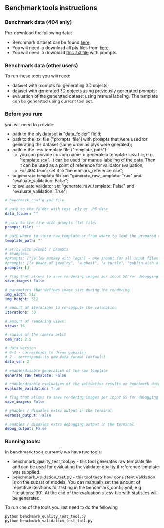## Benchmark tools instructions

### Benchmark data (404 only)
Pre-download the following data:
- Benchmark dataset can be found [here](https://drive.google.com/drive/u/2/folders/1UTF92aXYMjNKfxs5LnP--dPVs5xZNw1J).
- You will need to download all ply files from [here](https://drive.google.com/drive/u/2/folders/1f8r1Gzb01-8rkui_mNW4fohreEJyJHnX).
- You will need to download [this .txt file](https://drive.google.com/drive/u/2/folders/1UTF92aXYMjNKfxs5LnP--dPVs5xZNw1J) with prompts.

### Benchmark data (other users)
To run these tools you will need:
- dataset with prompts for generating 3D objects;
- dataset with generated 3D objects using previously generated prompts;
- evaluation of the generated dataset using manual labeling. The template can be generated using current tool set.

### Before you run:
you will need to provide: 
- path to the ply dataset in "data_folder" field;
- path to the .txt file ("prompts_file") with prompts that were used for generating the dataset (same order as plys were gnerated); 
- path to the .csv template file ("template_path"): 
  - you can provide custom name to generate a template .csv file, e.g. "template.scv". It can be used for manual labeling of the data.
  Then it can be used as a point of reference for validator evaluation;
  - For 404 team: set it to "benchmark_reference.csv";
- to generate template file set "generate_raw_template: True" and "evaluate_validation: False";
- to evaluate validator set "generate_raw_template: False" and "evaluate_validation: True";

```yaml
# benchmark_config.yml file

# path to the folder with test .ply or .h5 data
data_folder: ""

# path to the file with prompts (txt file)
prompts_file: ""

# path where to store raw_template or from where to load the prepared reference template
template_path: ""

# array with prompt / prompts
# Examples:
#prompts: ["yellow monkey with legs"] - one prompt for all input files
#prompts: ["a peace of jewelry", "a ghost", "a turtle", "goblin with a weapon"] - one prompt per file
prompts: []

# flag that allows to save rendering images per input GS for debugging purposes
save_images: False

# parameters that defines image size during the rendering
img_width: 512
img_height: 512

# amount of iterations to re-compute the validation
iterations: 30

# amount of rendering views:
views: 16

# radius of the camera orbit
cam_rad: 2.5

# data version
# 0-1 - corresponds to dream gaussian
# 2 - corresponds to new data format (default)
data_ver: 2

# enable/disable generation of the raw template
generate_raw_template: False

# enable/disable evaluation of the validation results on benchmark data;
evaluate_validation: True

# flag that allows to save rendering images per input GS for debugging purposes
save_images: False

# enables / disables extra output in the terminal
verbose_output: False

# enables / disables extra debugging output in the terminal
debug_output: False
```
### Running tools:
In benchmark tools currently we have two tools:
- benchmark_quality_test_tool.py - this tool generates raw template file and can be used for evaluating the validator quality
if reference template was supplied.
- benchmark_validation_test.py - this tool tests how consistent validation is on the subset of models. You can manually set 
the amount of repetitive iterations for testing in the benchmark_config.yml, e.g "iterations: 30". At the end of the evaluation 
a .csv file with statistics will be generated.

To run one of the tools you just need to do the following
```
python benchmark_quality_test_tool.py
python benchmark_validation_test_tool.py
```